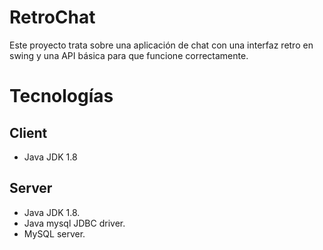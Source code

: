 # RetroChat

Este proyecto trata sobre una aplicación de chat con una interfaz retro en swing y una API básica para que funcione correctamente.

# Tecnologías

## Client
- Java JDK 1.8

## Server
- Java JDK 1.8.
- Java mysql JDBC driver.
- MySQL server.
